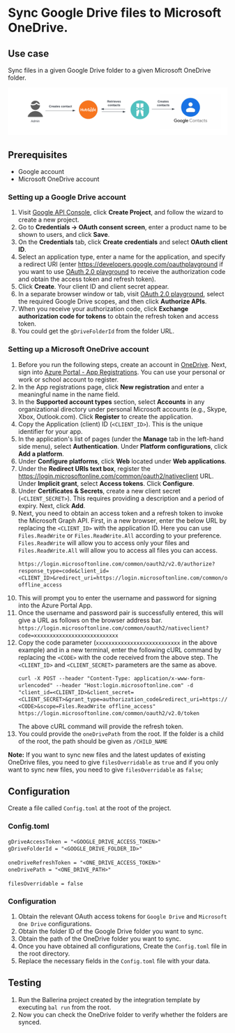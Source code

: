 # Sync Google Drive files to Microsoft OneDrive.

## Use case
Sync files in a given Google Drive folder to a given Microsoft OneDrive folder.

![Flow diagram](/hubspot-contacts-to-google-contacts/docs/images/flow.png)

## Prerequisites
* Google account
* Microsoft OneDrive account

### Setting up a Google Drive account
1. Visit [Google API Console](https://console.developers.google.com), click **Create Project**, and follow the wizard to create a new project.
2. Go to **Credentials -> OAuth consent screen**, enter a product name to be shown to users, and click **Save**.
3. On the **Credentials** tab, click **Create credentials** and select **OAuth client ID**. 
4. Select an application type, enter a name for the application, and specify a redirect URI (enter https://developers.google.com/oauthplayground if you want to use 
[OAuth 2.0 playground](https://developers.google.com/oauthplayground) to receive the authorization code and obtain the 
access token and refresh token). 
5. Click **Create**. Your client ID and client secret appear. 
6. In a separate browser window or tab, visit [OAuth 2.0 playground](https://developers.google.com/oauthplayground), select the required Google Drive scopes, and then click **Authorize APIs**.
7. When you receive your authorization code, click **Exchange authorization code for tokens** to obtain the refresh token and access token.
8. You could get the `gDriveFolderId` from the folder URL.

### Setting up a Microsoft OneDrive account
1. Before you run the following steps, create an account in [OneDrive](https://onedrive.live.com). Next, sign into [Azure Portal - App Registrations](https://portal.azure.com/#blade/Microsoft_AAD_RegisteredApps/ApplicationsListBlade). You can use your personal or work or school account to register.
2. In the App registrations page, click **New registration** and enter a meaningful name in the name field.
3. In the **Supported account types** section, select **Accounts** in any organizational directory under personal Microsoft accounts (e.g., Skype, Xbox, Outlook.com). Click **Register** to create the application.
4. Copy the Application (client) ID (`<CLIENT_ID>`). This is the unique identifier for your app.
5. In the application's list of pages (under the **Manage** tab in the left-hand side menu), select **Authentication**.
    Under **Platform configurations**, click **Add a platform**.
6. Under **Configure platforms**, click **Web** located under **Web applications**.
7. Under the **Redirect URIs text box**, register the https://login.microsoftonline.com/common/oauth2/nativeclient URL.
   Under **Implicit grant**, select **Access tokens**.
   Click **Configure**.
8. Under **Certificates & Secrets**, create a new client secret (`<CLIENT_SECRET>`). This requires providing a description and a period of expiry. Next, click **Add**.
9. Next, you need to obtain an access token and a refresh token to invoke the Microsoft Graph API.
First, in a new browser, enter the below URL by replacing the `<CLIENT_ID>` with the application ID. Here you can use `Files.ReadWrite` or `Files.ReadWrite.All` according to your preference. `Files.ReadWrite` will allow you to access only your files and `Files.ReadWrite.All` will allow you to access all files you can access.
    ```
    https://login.microsoftonline.com/common/oauth2/v2.0/authorize?response_type=code&client_id=<CLIENT_ID>&redirect_uri=https://login.microsoftonline.com/common/oauth2/nativeclient&scope=Files.ReadWrite offline_access
    ```
10. This will prompt you to enter the username and password for signing into the Azure Portal App.
11. Once the username and password pair is successfully entered, this will give a URL as follows on the browser address bar.
    `https://login.microsoftonline.com/common/oauth2/nativeclient?code=xxxxxxxxxxxxxxxxxxxxxxxxxxx`
12. Copy the code parameter (`xxxxxxxxxxxxxxxxxxxxxxxxxxx` in the above example) and in a new terminal, enter the following cURL command by replacing the `<CODE>` with the code received from the above step. The `<CLIENT_ID>` and `<CLIENT_SECRET>` parameters are the same as above.
    ```
    curl -X POST --header "Content-Type: application/x-www-form-urlencoded" --header "Host:login.microsoftonline.com" -d "client_id=<CLIENT_ID>&client_secret=<CLIENT_SECRET>&grant_type=authorization_code&redirect_uri=https://login.microsoftonline.com/common/oauth2/nativeclient&code=<CODE>&scope=Files.ReadWrite offline_access" https://login.microsoftonline.com/common/oauth2/v2.0/token
    ```
    The above cURL command will provide the refresh token.
13. You could provide the `oneDrivePath` from the root. If the folder is a child of the root, the path should be given as `/CHILD_NAME`

**Note:**
If you want to sync new files and the latest updates of existing OneDrive files, you need to give `filesOverridable` as `true` and if you only want to sync new files, you need to give `filesOverridable` as `false`; 

## Configuration
Create a file called `Config.toml` at the root of the project.

### Config.toml 
```
gDriveAccessToken = "<GOOGLE_DRIVE_ACCESS_TOKEN>"
gDriveFolderId = "<GOOGLE_DRIVE_FOLDER_ID>"

oneDriveRefreshToken = "<ONE_DRIVE_ACCESS_TOKEN>"
oneDrivePath = "<ONE_DRIVE_PATH>"

filesOverridable = false
```

### Configuration
1. Obtain the relevant OAuth access tokens for `Google Drive` and `Microsoft One Drive` configurations.
2. Obtain the folder ID of the Google Drive folder you want to sync.
3. Obtain the path of the OneDrive folder you want to sync.
4. Once you have obtained all configurations, Create the `Config.toml` file in the root directory.
5. Replace the necessary fields in the `Config.toml` file with your data.


## Testing
1. Run the Ballerina project created by the integration template by executing `bal run` from the root. 
2. Now you can check the OneDrive folder to verify whether the folders are synced.
